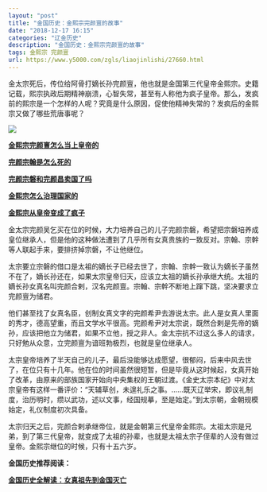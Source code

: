 ```yaml
---
layout: "post"
title: "金国历史：金熙宗完颜亶的故事"
date: "2018-12-17 16:15"
categories: "辽金历史"
description: "金国历史：金熙宗完颜亶的故事"
tags: 金熙宗 完颜亶
url: https://www.y5000.com/zgls/liaojinlishi/27660.html
---
```






金太宗死后，传位给阿骨打嫡长孙完颜亶，他也就是金国第三代皇帝金熙宗。史籍记载，熙宗执政后期精神崩溃，心智失常，甚至有人称他为疯子皇帝。那么，发疯前的熙宗是一个怎样的人呢？究竟是什么原因，促使他精神失常的？发疯后的金熙宗又做了哪些荒唐事呢？

![](https://img.y5000.com/uploads/allimg/180116/8-1P11610160Kb.jpg)

**[金熙宗完颜亶怎么当上皇帝的](https://www.y5000.com/zgls/liaojinlishi/2018/0116/27661.html)**

**[完颜宗翰是怎么死的](https://www.y5000.com/zgls/liaojinlishi/2018/0116/27662.html)**

**[完颜宗磐和完颜昌卖国了吗](https://www.y5000.com/zgls/liaojinlishi/2018/0116/27663.html)**

**[金熙宗怎么治理国家的](https://www.y5000.com/zgls/liaojinlishi/2018/0116/27664.html)**

**[金熙宗从皇帝变成了疯子](https://www.y5000.com/zgls/liaojinlishi/2018/0116/27667.html)**

金太宗完颜吴乞买在位的时候，大力培养自己的儿子完颜宗磐，希望把宗磐培养成皇位继承人，但是他的这种做法遭到了几乎所有女真贵族的一致反对。宗翰、宗幹等人联起手来，要排挤掉宗磐，不让他继位。

太宗要立宗磐的借口是太祖的嫡长子已经去世了，宗翰、宗幹一致认为嫡长子虽然不在了，嫡长孙还在，如果太宗皇帝归天，应该立太祖的嫡长孙承继大统。太祖的嫡长孙女真名叫完颜合剌，汉名完颜亶。宗翰、宗幹不断地上蹿下跳，坚决要求立完颜亶为储君。

他们甚至找了女真名臣，创制女真文字的完颜希尹去游说太宗。此人是女真人里面的秀才，德高望重，而且文学水平很高。完颜希尹对太宗说，既然合剌是先帝的嫡孙，应该把他立为储君，如果不立他，授之非人。金太宗抗不过这么多人的请求，只好勉从众意，立完颜亶为谙班勃极烈，也就是皇位继承人。

太宗皇帝培养了半天自己的儿子，最后没能够达成愿望，很郁闷，后来中风去世了，在位只有十几年。他在位的时间虽然很短暂，但是毕竟从这时候起，女真开始了改革，由原来的部族国家开始向中央集权的王朝过渡。《金史太宗本纪》中对太宗皇帝有这样一番评价：“天辅草创，未遑礼乐之事。……既灭辽举宋，即议礼制度，治历明时，缵以武功，述以文事，经国规摹，至是始定。”到太宗朝，金朝规模始定，礼仪制度初次具备。

太宗归天之后，完颜合剌承继帝位，就是金朝第三代皇帝金熙宗。太祖太宗是兄弟，到了第三代皇帝，就变成了太祖的孙辈，也就是太祖太宗子侄辈的人没有做过皇帝。金熙宗继位的时候，只有十五六岁。

**金国历史推荐阅读：**

**[金国历史全解读：女真祖先到金国灭亡](https://www.y5000.com/zgls/liaojinlishi/2018/0115/27654.html)**
